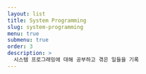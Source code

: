 ```yaml
---
layout: list
title: System Programming
slug: system-programming
menu: true
submenu: true
order: 3
description: >
  시스템 프로그래밍에 대해 공부하고 겪은 일들을 기록
---
```

